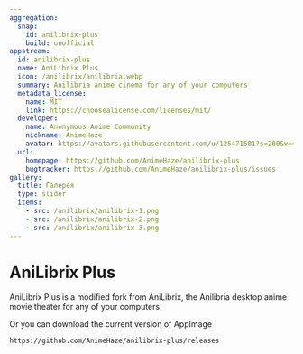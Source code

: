 ```yaml
---
aggregation:
  snap:
    id: anilibrix-plus
    build: unofficial
appstream:
  id: anilibrix-plus
  name: AniLibrix Plus
  icon: /anilibrix/anilibria.webp
  summary: Anilibria anime cinema for any of your computers
  metadata_license:
    name: MIT
    link: https://choosealicense.com/licenses/mit/
  developer:
    name: Anonymous Anime Community
    nickname: AnimeHaze
    avatar: https://avatars.githubusercontent.com/u/125471501?s=200&v=4
  url:
    homepage: https://github.com/AnimeHaze/anilibrix-plus
    bugtracker: https://github.com/AnimeHaze/anilibrix-plus/issues
gallery:
  title: Галерея
  type: slider
  items:
    - src: /anilibrix/anilibrix-1.png
    - src: /anilibrix/anilibrix-2.png
    - src: /anilibrix/anilibrix-3.png
---
```


# AniLibrix Plus

AniLibrix Plus is a modified fork from AniLibrix, the Anilibria desktop anime movie theater for any of your computers.

<AGWGallery />

<!--@include: @en/apps/.parts/install/content-snap.md-->

Or you can download the current version of AppImage

```
https://github.com/AnimeHaze/anilibrix-plus/releases
```
